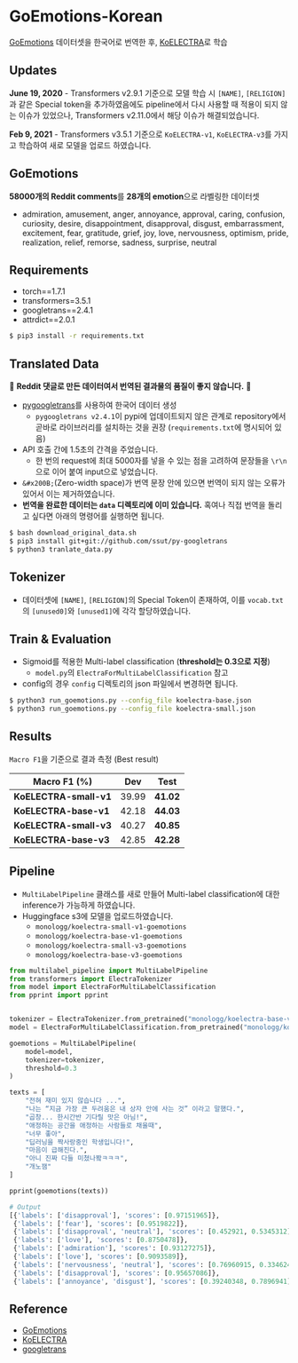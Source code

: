 # GoEmotions-Korean

[GoEmotions](https://github.com/google-research/google-research/tree/master/goemotions) 데이터셋을 한국어로 번역한 후, [KoELECTRA](https://github.com/monologg/KoELECTRA)로 학습

## Updates

**June 19, 2020** - Transformers v2.9.1 기준으로 모델 학습 시 `[NAME]`, `[RELIGION]`과 같은 Special token을 추가하였음에도 pipeline에서 다시 사용할 때 적용이 되지 않는 이슈가 있었으나, Transformers v2.11.0에서 해당 이슈가 해결되었습니다.

**Feb 9, 2021** - Transformers v3.5.1 기준으로 `KoELECTRA-v1`, `KoELECTRA-v3`를 가지고 학습하여 새로 모델을 업로드 하였습니다.

## GoEmotions

**58000개의 Reddit comments**를 **28개의 emotion**으로 라벨링한 데이터셋

- admiration, amusement, anger, annoyance, approval, caring, confusion, curiosity, desire, disappointment, disapproval, disgust, embarrassment, excitement, fear, gratitude, grief, joy, love, nervousness, optimism, pride, realization, relief, remorse, sadness, surprise, neutral

## Requirements

- torch==1.7.1
- transformers=3.5.1
- googletrans==2.4.1
- attrdict==2.0.1

```bash
$ pip3 install -r requirements.txt
```

## Translated Data

🚨 **Reddit 댓글로 만든 데이터여서 번역된 결과물의 품질이 좋지 않습니다.** 🚨

- [pygoogletrans](https://github.com/ssut/py-googletrans)를 사용하여 한국어 데이터 생성
  - `pygoogletrans v2.4.1`이 pypi에 업데이트되지 않은 관계로 repository에서 곧바로 라이브러리를 설치하는 것을 권장 (`requirements.txt`에 명시되어 있음)
- API 호출 간에 1.5초의 간격을 주었습니다.
  - 한 번의 request에 최대 5000자를 넣을 수 있는 점을 고려하여 문장들을 `\r\n`으로 이어 붙여 input으로 넣었습니다.
- `​​&#x200B;`(Zero-width space)가 번역 문장 안에 있으면 번역이 되지 않는 오류가 있어서 이는 제거하였습니다.
- **번역을 완료한 데이터는 `data` 디렉토리에 이미 있습니다.** 혹여나 직접 번역을 돌리고 싶다면 아래의 명령어를 실행하면 됩니다.

```bash
$ bash download_original_data.sh
$ pip3 install git+git://github.com/ssut/py-googletrans
$ python3 tranlate_data.py
```

## Tokenizer

- 데이터셋에 `[NAME]`, `[RELIGION]`의 Special Token이 존재하여, 이를 `vocab.txt`의 `[unused0]`와 `[unused1]`에 각각 할당하였습니다.

## Train & Evaluation

- Sigmoid를 적용한 Multi-label classification (**threshold는 0.3으로 지정**)
  - `model.py`의 `ElectraForMultiLabelClassification` 참고
- config의 경우 `config` 디렉토리의 json 파일에서 변경하면 됩니다.

```bash
$ python3 run_goemotions.py --config_file koelectra-base.json
$ python3 run_goemotions.py --config_file koelectra-small.json
```

## Results

`Macro F1`을 기준으로 결과 측정 (Best result)

| Macro F1 (%)           |  Dev  |   Test    |
| ---------------------- | :---: | :-------: |
| **KoELECTRA-small-v1** | 39.99 | **41.02** |
| **KoELECTRA-base-v1**  | 42.18 | **44.03** |
| **KoELECTRA-small-v3** | 40.27 | **40.85** |
| **KoELECTRA-base-v3**  | 42.85 | **42.28** |

## Pipeline

- `MultiLabelPipeline` 클래스를 새로 만들어 Multi-label classification에 대한 inference가 가능하게 하였습니다.
- Huggingface s3에 모델을 업로드하였습니다.
  - `monologg/koelectra-small-v1-goemotions`
  - `monologg/koelectra-base-v1-goemotions`
  - `monologg/koelectra-small-v3-goemotions`
  - `monologg/koelectra-base-v3-goemotions`

```python
from multilabel_pipeline import MultiLabelPipeline
from transformers import ElectraTokenizer
from model import ElectraForMultiLabelClassification
from pprint import pprint


tokenizer = ElectraTokenizer.from_pretrained("monologg/koelectra-base-v3-goemotions")
model = ElectraForMultiLabelClassification.from_pretrained("monologg/koelectra-base-v3-goemotions")

goemotions = MultiLabelPipeline(
    model=model,
    tokenizer=tokenizer,
    threshold=0.3
)

texts = [
    "전혀 재미 있지 않습니다 ...",
    "나는 “지금 가장 큰 두려움은 내 상자 안에 사는 것” 이라고 말했다.",
    "곱창... 한시간반 기다릴 맛은 아님!",
    "애정하는 공간을 애정하는 사람들로 채울때",
    "너무 좋아",
    "딥러닝을 짝사랑중인 학생입니다!",
    "마음이 급해진다.",
    "아니 진짜 다들 미쳤나봨ㅋㅋㅋ",
    "개노잼"
]

pprint(goemotions(texts))

# Output
[{'labels': ['disapproval'], 'scores': [0.97151965]},
 {'labels': ['fear'], 'scores': [0.9519822]},
 {'labels': ['disapproval', 'neutral'], 'scores': [0.452921, 0.5345312]},
 {'labels': ['love'], 'scores': [0.8750478]},
 {'labels': ['admiration'], 'scores': [0.93127275]},
 {'labels': ['love'], 'scores': [0.9093589]},
 {'labels': ['nervousness', 'neutral'], 'scores': [0.76960915, 0.33462417]},
 {'labels': ['disapproval'], 'scores': [0.95657086]},
 {'labels': ['annoyance', 'disgust'], 'scores': [0.39240348, 0.7896941]}]
```

## Reference

- [GoEmotions](https://github.com/google-research/google-research/tree/master/goemotions)
- [KoELECTRA](https://github.com/monologg/KoELECTRA)
- [googletrans](https://github.com/ssut/py-googletrans)
